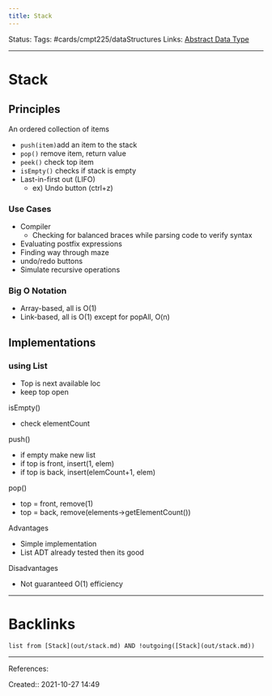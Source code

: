 ```yaml
---
title: Stack
---
```

Status: 
Tags: #cards/cmpt225/dataStructures
Links: [Abstract Data Type](out/abstract-data-type.md)
___
# Stack
## Principles
An ordered collection of items
- `push(item)`add an item to the stack
- `pop()` remove item, return value
- `peek()` check top item
- `isEmpty()` checks if stack is empty
- Last-in-first out (LIFO)
	- ex) Undo button (ctrl+z)
### Use Cases
- Compiler
	- Checking for balanced braces while parsing code to verify syntax
- Evaluating postfix expressions
- Finding way through maze
- undo/redo buttons
- Simulate recursive operations
### Big O Notation
- Array-based, all is O(1)
- Link-based, all is O(1) except for popAll, O(n)
## Implementations

### using List
- Top is next available loc
- keep top open

isEmpty()
- check elementCount

push()
- if empty make new list
- if top is front, insert(1, elem)
- if top is back, insert(elemCount+1, elem)

pop()
- top = front, remove(1)
- top = back, remove(elements->getElementCount())

Advantages
- Simple implementation
- List ADT already tested then its good

Disadvantages
- Not guaranteed O(1) efficiency


___
# Backlinks
```dataview
list from [Stack](out/stack.md) AND !outgoing([Stack](out/stack.md))
```
___
References:

Created:: 2021-10-27 14:49
